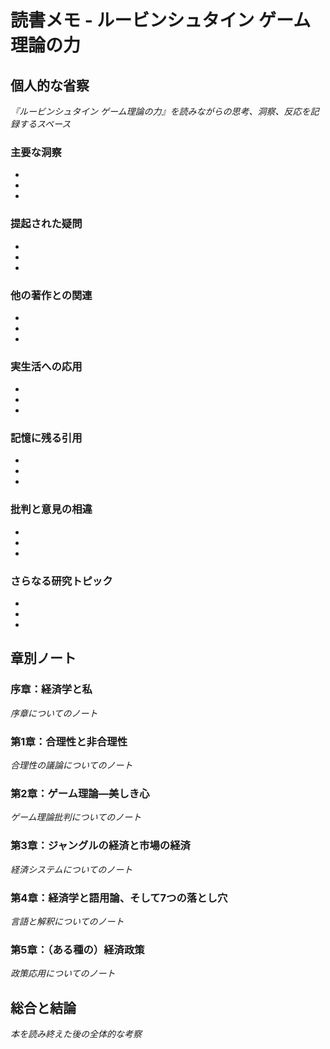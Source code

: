 # 読書メモ - ルービンシュタイン ゲーム理論の力

## 個人的な省察
*『ルービンシュタイン ゲーム理論の力』を読みながらの思考、洞察、反応を記録するスペース*

### 主要な洞察
- 
- 
- 

### 提起された疑問
- 
- 
- 

### 他の著作との関連
- 
- 
- 

### 実生活への応用
- 
- 
- 

### 記憶に残る引用
- 
- 
- 

### 批判と意見の相違
- 
- 
- 

### さらなる研究トピック
- 
- 
- 

## 章別ノート

### 序章：経済学と私
*序章についてのノート*

### 第1章：合理性と非合理性
*合理性の議論についてのノート*

### 第2章：ゲーム理論―美しき心
*ゲーム理論批判についてのノート*

### 第3章：ジャングルの経済と市場の経済
*経済システムについてのノート*

### 第4章：経済学と語用論、そして7つの落とし穴
*言語と解釈についてのノート*

### 第5章：（ある種の）経済政策
*政策応用についてのノート*

## 総合と結論
*本を読み終えた後の全体的な考察*